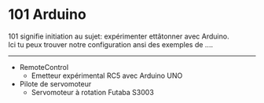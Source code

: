 # 101 Arduino
101 signifie initiation au sujet: expérimenter ettâtonner avec Arduino. <br>
Ici tu peux trouver notre configuration ansi des exemples de .... <br>

***
* RemoteControl
  * Emetteur expérimental RC5 avec Arduino UNO
* Pilote de servomoteur  
  * Servomoteur à rotation Futaba S3003
